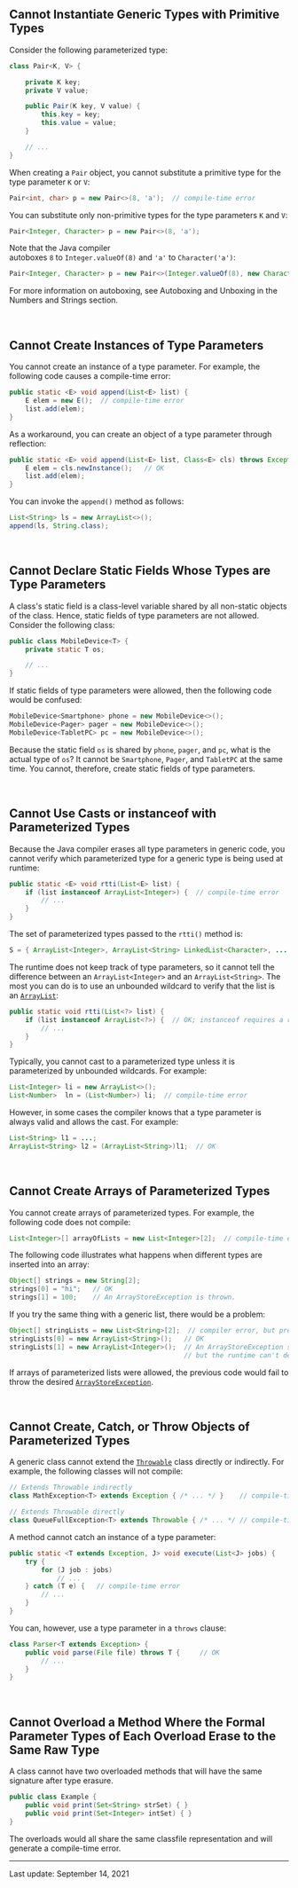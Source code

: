 ## Cannot Instantiate Generic Types with Primitive Types

Consider the following parameterized type:

```java
class Pair<K, V> {

    private K key;
    private V value;

    public Pair(K key, V value) {
        this.key = key;
        this.value = value;
    }

    // ...
}
```

When creating a `Pair` object, you cannot substitute a primitive type for the type parameter `K` or `V`:

```java
Pair<int, char> p = new Pair<>(8, 'a');  // compile-time error
```

You can substitute only non-primitive types for the type parameters `K` and `V`:

```java
Pair<Integer, Character> p = new Pair<>(8, 'a');
```

Note that the Java compiler autoboxes `8` to `Integer.valueOf(8)` and `'a'` to `Character('a')`:

```java
Pair<Integer, Character> p = new Pair<>(Integer.valueOf(8), new Character('a'));
```

For more information on autoboxing, see Autoboxing and Unboxing in the Numbers and Strings section.

 

## Cannot Create Instances of Type Parameters

You cannot create an instance of a type parameter. For example, the following code causes a compile-time error:

```java
public static <E> void append(List<E> list) {
    E elem = new E();  // compile-time error
    list.add(elem);
}
```

As a workaround, you can create an object of a type parameter through reflection:

```java
public static <E> void append(List<E> list, Class<E> cls) throws Exception {
    E elem = cls.newInstance();   // OK
    list.add(elem);
}
```

You can invoke the `append()` method as follows:

```java
List<String> ls = new ArrayList<>();
append(ls, String.class);
```

 

## Cannot Declare Static Fields Whose Types are Type Parameters

A class's static field is a class-level variable shared by all non-static objects of the class. Hence, static fields of type parameters are not allowed. Consider the following class:

```java
public class MobileDevice<T> {
    private static T os;

    // ...
}
```

If static fields of type parameters were allowed, then the following code would be confused:

```java
MobileDevice<Smartphone> phone = new MobileDevice<>();
MobileDevice<Pager> pager = new MobileDevice<>();
MobileDevice<TabletPC> pc = new MobileDevice<>();
```

Because the static field `os` is shared by `phone`, `pager`, and `pc`, what is the actual type of `os`? It cannot be `Smartphone`, `Pager`, and `TabletPC` at the same time. You cannot, therefore, create static fields of type parameters.

 

## Cannot Use Casts or instanceof with Parameterized Types

Because the Java compiler erases all type parameters in generic code, you cannot verify which parameterized type for a generic type is being used at runtime:

```java
public static <E> void rtti(List<E> list) {
    if (list instanceof ArrayList<Integer>) {  // compile-time error
        // ...
    }
}
```

The set of parameterized types passed to the `rtti()` method is:

```java
S = { ArrayList<Integer>, ArrayList<String> LinkedList<Character>, ... }
```

The runtime does not keep track of type parameters, so it cannot tell the difference between an `ArrayList<Integer>` and an `ArrayList<String>`. The most you can do is to use an unbounded wildcard to verify that the list is an [`ArrayList`](https://docs.oracle.com/en/java/javase/22/docs/api/java.base/java/util/ArrayList.html):

```java
public static void rtti(List<?> list) {
    if (list instanceof ArrayList<?>) {  // OK; instanceof requires a reifiable type
        // ...
    }
}
```

Typically, you cannot cast to a parameterized type unless it is parameterized by unbounded wildcards. For example:

```java
List<Integer> li = new ArrayList<>();
List<Number>  ln = (List<Number>) li;  // compile-time error
```

However, in some cases the compiler knows that a type parameter is always valid and allows the cast. For example:

```java
List<String> l1 = ...;
ArrayList<String> l2 = (ArrayList<String>)l1;  // OK
```

 

## Cannot Create Arrays of Parameterized Types

You cannot create arrays of parameterized types. For example, the following code does not compile:

```java
List<Integer>[] arrayOfLists = new List<Integer>[2];  // compile-time error
```

The following code illustrates what happens when different types are inserted into an array:

```java
Object[] strings = new String[2];
strings[0] = "hi";   // OK
strings[1] = 100;    // An ArrayStoreException is thrown.
```

If you try the same thing with a generic list, there would be a problem:

```java
Object[] stringLists = new List<String>[2];  // compiler error, but pretend it's allowed
stringLists[0] = new ArrayList<String>();   // OK
stringLists[1] = new ArrayList<Integer>();  // An ArrayStoreException should be thrown,
                                            // but the runtime can't detect it.
```

If arrays of parameterized lists were allowed, the previous code would fail to throw the desired [`ArrayStoreException`](https://docs.oracle.com/en/java/javase/22/docs/api/java.base/java/lang/ArrayStoreException.html).

 

## Cannot Create, Catch, or Throw Objects of Parameterized Types

A generic class cannot extend the [`Throwable`](https://docs.oracle.com/en/java/javase/22/docs/api/java.base/java/lang/Throwable.html) class directly or indirectly. For example, the following classes will not compile:

```java
// Extends Throwable indirectly
class MathException<T> extends Exception { /* ... */ }    // compile-time error

// Extends Throwable directly
class QueueFullException<T> extends Throwable { /* ... */ // compile-time error
```

A method cannot catch an instance of a type parameter:

```java
public static <T extends Exception, J> void execute(List<J> jobs) {
    try {
        for (J job : jobs)
            // ...
    } catch (T e) {   // compile-time error
        // ...
    }
}
```

You can, however, use a type parameter in a `throws` clause:

```java
class Parser<T extends Exception> {
    public void parse(File file) throws T {     // OK
        // ...
    }
}
```

 

## Cannot Overload a Method Where the Formal Parameter Types of Each Overload Erase to the Same Raw Type

A class cannot have two overloaded methods that will have the same signature after type erasure.

```java
public class Example {
    public void print(Set<String> strSet) { }
    public void print(Set<Integer> intSet) { }
}
```

The overloads would all share the same classfile representation and will generate a compile-time error.

---
Last update: September 14, 2021